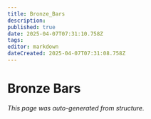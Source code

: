 ```yaml
---
title: Bronze_Bars
description: 
published: true
date: 2025-04-07T07:31:10.758Z
tags: 
editor: markdown
dateCreated: 2025-04-07T07:31:08.758Z
---
```


# Bronze Bars

*This page was auto-generated from structure.*